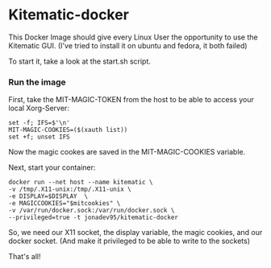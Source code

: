 # Kitematic-docker

This Docker Image should give every Linux User the opportunity to use the Kitematic GUI.
(I've tried to install it on ubuntu and fedora, it both failed)

To start it, take a look at the start.sh script.

### Run the image

First, take the MIT-MAGIC-TOKEN from the host to be able to access your local Xorg-Server:

    set -f; IFS=$'\n'
    MIT-MAGIC-COOKIES=($(xauth list))
    set +f; unset IFS

Now the magic cookes are saved in the MIT-MAGIC-COOKIES variable.

Next, start your container:

    docker run --net host --name kitematic \
    -v /tmp/.X11-unix:/tmp/.X11-unix \
    -e DISPLAY=$DISPLAY  \
    -e MAGICCOOKIES="$mitcookies" \
    -v /var/run/docker.sock:/var/run/docker.sock \
    --privileged=true -t jonadev95/kitematic-docker


So, we need our X11 socket, the display variable, the magic cookies, and our docker socket. (And make it privileged to be able to write to the sockets)

That's all!
